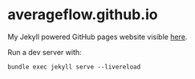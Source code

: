 # averageflow.github.io

My Jekyll powered GitHub pages website visible [here](https://averageflow.github.io).

Run a dev server with: 

```
bundle exec jekyll serve --livereload
```